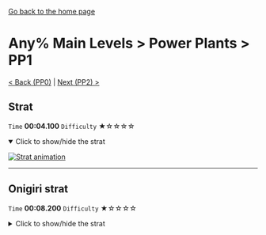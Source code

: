 [Go back to the home page](https://github.com/Doublevil/scbspeedrun)

# Any% Main Levels > Power Plants > PP1

[< Back (PP0)](https://github.com/Doublevil/scbspeedrun/blob/main/levels/any_ml/pp/PP0.md) | [Next (PP2) >](https://github.com/Doublevil/scbspeedrun/blob/main/levels/any_ml/pp/PP2.md)

## Strat

`Time` **00:04.100** `Difficulty` ★☆☆☆☆
<details open>
  <summary>Click to show/hide the strat</summary>

  [![Strat animation](https://github.com/Doublevil/scbspeedrun/blob/main/media/levels/pp/PP1_Strat.webp)](https://github.com/Doublevil/scbspeedrun/blob/main/media/levels/pp/PP1_Strat.mp4?raw=true)
</details>

---
## Onigiri strat

`Time` **00:08.200** `Difficulty` ★☆☆☆☆
<details>
  <summary>Click to show/hide the strat</summary>

  [![Strat animation](https://github.com/Doublevil/scbspeedrun/blob/main/media/levels/pp/PP1_OnigiriStrat.webp)](https://github.com/Doublevil/scbspeedrun/blob/main/media/levels/pp/PP1_OnigiriStrat.mp4?raw=true)
</details>
